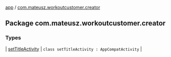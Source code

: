 [app](../index.md) / [com.mateusz.workoutcustomer.creator](./index.md)

## Package com.mateusz.workoutcustomer.creator

### Types

| [setTitleActivity](set-title-activity/index.md) | `class setTitleActivity : AppCompatActivity` |

